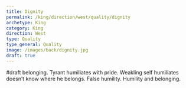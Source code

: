 ```yaml
---
title: Dignity
permalink: /king/direction/west/quality/dignity
archetype: King
category: King
direction: West
type: Quality
type_general: Quality
image: /images/back/dignity.jpg
draft: true
---
```

#draft belonging. Tyrant humiliates with pride. Weakling self humiliates doesn’t know where he belongs. False humility. Humility and belonging. 
